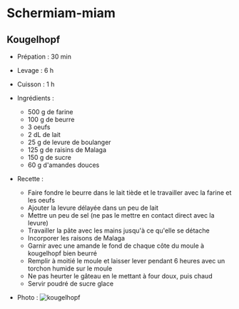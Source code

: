 # Schermiam-miam
## Kougelhopf

* Prépation : 30 min
* Levage : 6 h
* Cuisson : 1 h

* Ingrédients :
	* 500 g de farine
	* 100 g de beurre
	* 3 oeufs
	* 2 dL de lait
	* 25 g de levure de boulanger
	* 125 g de raisins de Malaga
	* 150 g de sucre
	* 60 g d'amandes douces

* Recette :
	* Faire fondre le beurre dans le lait tiède et le travailler avec la farine et les oeufs
	* Ajouter la levure délayée dans un peu de lait
	* Mettre un peu de sel (ne pas le mettre en contact direct avec la levure)
	* Travailler la pâte avec les mains jusqu'à ce qu'elle se détache
	* Incorporer les raisons de Malaga
	* Garnir avec une amande le fond de chaque côte du moule à kougelhopf bien beurré
	* Remplir à moitié le moule et laisser lever pendant 6 heures avec un torchon humide sur le moule
	* Ne pas heurter le gâteau en le mettant à four doux, puis chaud
	* Servir poudré de sucre glace

* Photo :
![kougelhopf](https://github.com/schermi/Schermiam-miam/raw/master/kougelhopf/IMG_2141.JPG)

